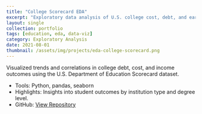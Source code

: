 ```yaml
---
title: "College Scorecard EDA"
excerpt: "Exploratory data analysis of U.S. college cost, debt, and earnings using Scorecard data."
layout: single
collection: portfolio
tags: [education, eda, data-viz]
category: Exploratory Analysis
date: 2021-08-01
thumbnail: /assets/img/projects/eda-college-scorecard.png
---
```


Visualized trends and correlations in college debt, cost, and income outcomes using the U.S. Department of Education Scorecard dataset.

- Tools: Python, pandas, seaborn
- Highlights: Insights into student outcomes by institution type and degree level.
- GitHub: [View Repository](https://github.com/leen01/eda-college-scorecard)
